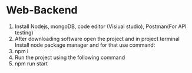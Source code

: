 # Web-Backend
1. Install Nodejs, mongoDB, code editor (Visiual studio), Postman(For API testing)
2. After downloading software open the project and in project terminal Install node package manager and for that use command:
3. npm i
4. Run the project using the following command
5. npm run start